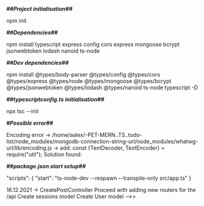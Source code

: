 _______##Project initialisation##_______

npm init

_______##Dependencies##_______

npm install typescript express config cors express mongoose bcrypt jsonwebtoken lodash nanoid ts-node

_______##Dev dependencies##_______

npm install @types/body-parser @types/config @types/cors @types/express @types/node @types/mongoose @types/bcrypt @types/jsonwebtoken @types/lodash @types/nanoid ts-node typescript -D

_______##typescriptconfig.ts initialisation##_______

npx tsc --init

_______#Possible error##_______

Encoding error -> /home/aalex/-PET-MERN..TS..todo-list/node_modules/mongodb-connection-string-url/node_modules/whatwg-url/lib/encoding.js -> add:
const {TextDecoder, TextEncoder} = require("util");
Solution found: 

_______##package.json start setup##_______

"scripts": {
    "start": "ts-node-dev --respawn --transpile-only src/app.ts"
}


16.12.2021 -> 
CreatePostController
Proceed with adding new routers for the /api
Create sessions model
Create User model
-->>